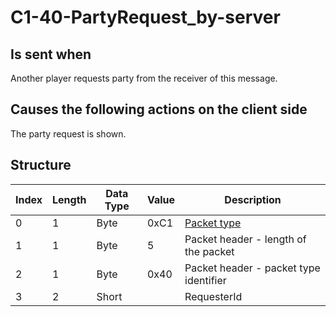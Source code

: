 # C1-40-PartyRequest_by-server

## Is sent when

Another player requests party from the receiver of this message.

## Causes the following actions on the client side

The party request is shown.

## Structure

| Index | Length | Data Type | Value | Description |
|-------|--------|-----------|-------|-------------|
| 0 | 1 |   Byte   | 0xC1  | [Packet type](PacketTypes.md) |
| 1 | 1 |    Byte   |   5   | Packet header - length of the packet |
| 2 | 1 |    Byte   | 0x40  | Packet header - packet type identifier |
| 3 | 2 | Short |  | RequesterId |